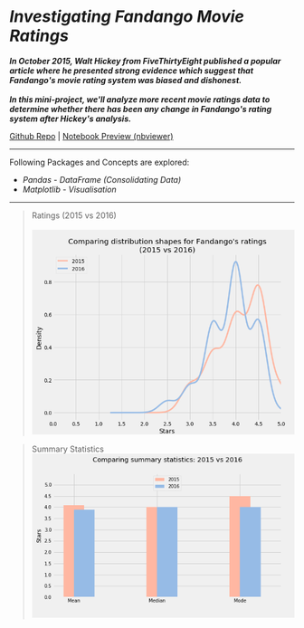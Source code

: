 # *Investigating Fandango Movie Ratings*

***In October 2015, Walt Hickey from FiveThirtyEight published a popular article where he presented strong evidence which suggest that Fandango's movie rating system was biased and dishonest.<br><br> In this mini-project, we'll analyze more recent movie ratings data to determine whether there has been any change in Fandango's rating system after Hickey's analysis.***


[Github Repo](https://github.com/nveenverma/Projects/tree/master/Investigating%20Fandango%20Movie%20Ratings) | [Notebook Preview (nbviewer)](https://nbviewer.jupyter.org/github/nveenverma/Projects/blob/master/Investigating%20Fandango%20Movie%20Ratings/Basics.ipynb)

--- 

Following Packages and Concepts are explored:

- *Pandas - DataFrame (Consolidating Data)*
- *Matplotlib - Visualisation*

---
> Ratings (2015 vs 2016)<br><br>
![](density.png)

> Summary Statistics<br>
![](summary.png)
